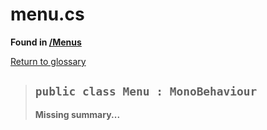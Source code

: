 # menu.cs
**Found in [/Menus](../BALLISTIC/Assets/Scripts/Menus/menu.cs)**

[Return to glossary](Glossary.md)


> ## `public class Menu : MonoBehaviour`
> **Missing summary...**
> 

